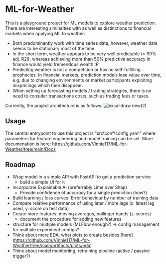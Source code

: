 # ML-for-Weather
This is a playground project for ML models to explore weather prediction. There are interesting similarities with as well as distinctions to financial markets when applying ML to weather:
- Both predominantly work with time series data, however, weather data seems to be stationary most of the time.
- In the short term, weather appears to be very well predictable (> 90% adj. R2!), whereas achieving more than 50% predictive accuracy in finance would yield tremendous wealth :P
- Predicting weather is not a competition or has no self-fulfilling prophecies. In financial markets, prediction models lose value over time, e.g. due to changing environments or market participants exploiting mispricings which then disappear.
- When setting up forecasting models / trading strategies, there is no need to consider transactions costs, such as trading fees or taxes.


Currently, the project architecture is as follows:
![excalidraw new(2)](https://user-images.githubusercontent.com/52510339/200659666-da297f72-d25f-404b-a002-ba2642deef80.png)




## Usage
The central entrypoint to use this project is "src\conf\config.yaml" where parameters for feature engineering and model training can be set.
More documenation is here: https://github.com/Vinnie117/ML-for-Weather/tree/main/Docs


## Roadmap
- Wrap model in a simple API with FastAPI to get a prediction service
    - build a simple UI for it
- Incorporate Explainable AI (preferrably Lime over Shap)
    - Provide confidence of accuracy for a single prediction (how?)
- Build learning / loss curves: Error behaviour by number of training data
- Compare relative performance of using later / more lags (x: latest lag used, y: score on test data)
- Create more features: moving averages, bollinger bands (z-scores)
    - document the procedure for adding new features
- structure for multiple models (MLFlow enough?) -> config management for multiple experiment configs?
- Think about more EDA, what plots to create besides [here] (https://github.com/Vinnie117/ML-for-Weather/tree/main/artifacts/plots/eda) 
- Think about model monitoriing, retraining pipeline (active / passive trigger?)